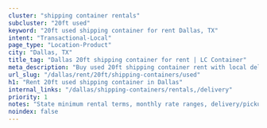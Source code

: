 ```yaml
---
cluster: "shipping container rentals"
subcluster: "20ft used"
keyword: "20ft used shipping container for rent Dallas, TX"
intent: "Transactional-Local"
page_type: "Location-Product"
city: "Dallas, TX"
title_tag: "Dallas 20ft shipping container for rent | LC Container"
meta_description: "Buy used 20ft shipping container rent with local delivery in Dallas, TX. LC Container — local Since 2003. Request a fast quote today."
url_slug: "/dallas/rent/20ft/shipping-containers/used"
h1: "Rent 20ft used shipping container in Dallas"
internal_links: "/dallas/shipping-containers/rentals,/delivery"
priority: 1
notes: "State minimum rental terms, monthly rate ranges, delivery/pickup fees, service area."
noindex: false
---
```


<!-- TODO: Add unique city/inventory copy, images, and internal links here. -->
